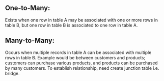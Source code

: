 ## One-to-Many:
Exists when one row in table A may be associated with one or more rows in table B, but one row in table B is associated to one row in table A.

## Many-to-Many:
Occurs when multiple records in table A can be associated with multiple rows in table B. Example would be between customers and products; customers can purchase various products, and products can be purchased by many customers. To establish relationship, need create junction table i.e. bridge.
